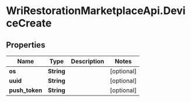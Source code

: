 # WriRestorationMarketplaceApi.DeviceCreate

## Properties
Name | Type | Description | Notes
------------ | ------------- | ------------- | -------------
**os** | **String** |  | [optional] 
**uuid** | **String** |  | [optional] 
**push_token** | **String** |  | [optional] 


